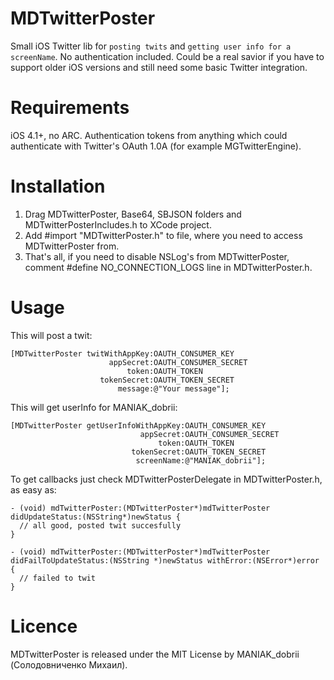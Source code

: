 MDTwitterPoster
===============

Small iOS Twitter lib for `posting twits` and `getting user info for a screenName`. No authentication included. Could be a real savior if you have to support older iOS versions and still need some basic Twitter integration.

# Requirements
iOS 4.1+, no ARC.
Authentication tokens from anything which could authenticate with Twitter's OAuth 1.0A (for example MGTwitterEngine).

# Installation
1. Drag MDTwitterPoster, Base64, SBJSON folders and MDTwitterPosterIncludes.h to XCode project.
2. Add #import "MDTwitterPoster.h" to file, where you need to access MDTwitterPoster from.
3. That's all, if you need to disable NSLog's from MDTwitterPoster, comment #define NO_CONNECTION_LOGS line in MDTwitterPoster.h.

# Usage
This will post a twit:

    [MDTwitterPoster twitWithAppKey:OAUTH_CONSUMER_KEY 
                          appSecret:OAUTH_CONSUMER_SECRET
                              token:OAUTH_TOKEN 
                        tokenSecret:OAUTH_TOKEN_SECRET 
                            message:@"Your message"];

This will get userInfo for MANIAK_dobrii:

    [MDTwitterPoster getUserInfoWithAppKey:OAUTH_CONSUMER_KEY
                                 appSecret:OAUTH_CONSUMER_SECRET
                                     token:OAUTH_TOKEN
                               tokenSecret:OAUTH_TOKEN_SECRET
                                screenName:@"MANIAK_dobrii"]; 
                                
To get callbacks just check MDTwitterPosterDelegate in MDTwitterPoster.h, as easy as:

    - (void) mdTwitterPoster:(MDTwitterPoster*)mdTwitterPoster didUpdateStatus:(NSString*)newStatus {
      // all good, posted twit succesfully
    }

    - (void) mdTwitterPoster:(MDTwitterPoster*)mdTwitterPoster didFailToUpdateStatus:(NSString *)newStatus withError:(NSError*)error {
      // failed to twit
    }

# Licence
MDTwitterPoster is released under the MIT License by MANIAK_dobrii (Солодовниченко Михаил).
